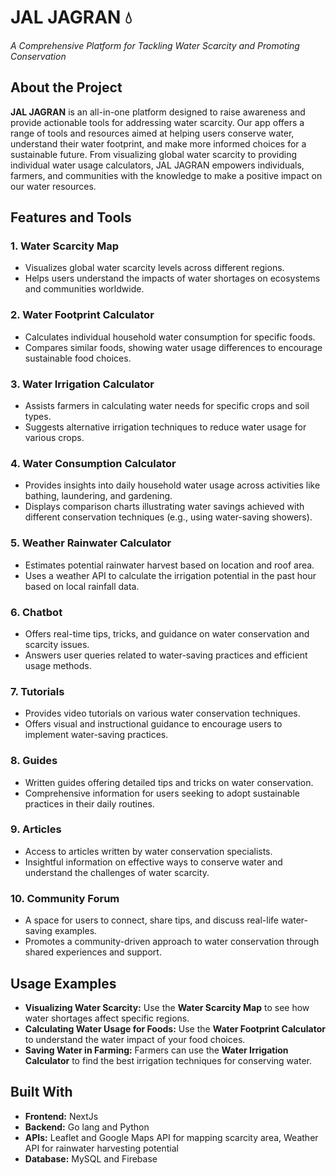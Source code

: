 # JAL JAGRAN 💧 
*A Comprehensive Platform for Tackling Water Scarcity and Promoting Conservation*

## About the Project
**JAL JAGRAN** is an all-in-one platform designed to raise awareness and provide actionable tools for addressing water scarcity. Our app offers a range of tools and resources aimed at helping users conserve water, understand their water footprint, and make more informed choices for a sustainable future. From visualizing global water scarcity to providing individual water usage calculators, JAL JAGRAN empowers individuals, farmers, and communities with the knowledge to make a positive impact on our water resources.

## Features and Tools

### 1. Water Scarcity Map
   - Visualizes global water scarcity levels across different regions.
   - Helps users understand the impacts of water shortages on ecosystems and communities worldwide.

### 2. Water Footprint Calculator
   - Calculates individual household water consumption for specific foods.
   - Compares similar foods, showing water usage differences to encourage sustainable food choices.

### 3. Water Irrigation Calculator
   - Assists farmers in calculating water needs for specific crops and soil types.
   - Suggests alternative irrigation techniques to reduce water usage for various crops.

### 4. Water Consumption Calculator
   - Provides insights into daily household water usage across activities like bathing, laundering, and gardening.
   - Displays comparison charts illustrating water savings achieved with different conservation techniques (e.g., using water-saving showers).

### 5. Weather Rainwater Calculator
   - Estimates potential rainwater harvest based on location and roof area.
   - Uses a weather API to calculate the irrigation potential in the past hour based on local rainfall data.

### 6. Chatbot
   - Offers real-time tips, tricks, and guidance on water conservation and scarcity issues.
   - Answers user queries related to water-saving practices and efficient usage methods.

### 7. Tutorials
   - Provides video tutorials on various water conservation techniques.
   - Offers visual and instructional guidance to encourage users to implement water-saving practices.

### 8. Guides
   - Written guides offering detailed tips and tricks on water conservation.
   - Comprehensive information for users seeking to adopt sustainable practices in their daily routines.

### 9. Articles
   - Access to articles written by water conservation specialists.
   - Insightful information on effective ways to conserve water and understand the challenges of water scarcity.

### 10. Community Forum
   - A space for users to connect, share tips, and discuss real-life water-saving examples.
   - Promotes a community-driven approach to water conservation through shared experiences and support.


## Usage Examples
- **Visualizing Water Scarcity:** Use the **Water Scarcity Map** to see how water shortages affect specific regions.
- **Calculating Water Usage for Foods:** Use the **Water Footprint Calculator** to understand the water impact of your food choices.
- **Saving Water in Farming:** Farmers can use the **Water Irrigation Calculator** to find the best irrigation techniques for conserving water.

## Built With
- **Frontend:** NextJs
- **Backend:** Go lang and Python
- **APIs:** Leaflet and Google Maps API for mapping scarcity area, Weather API for rainwater harvesting potential
- **Database:** MySQL and Firebase
  
